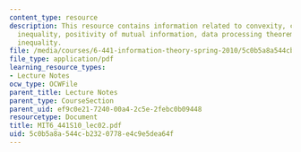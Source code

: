 ```yaml
---
content_type: resource
description: This resource contains information related to convexity, concavity, jensen's
  inequality, positivity of mutual information, data processing theorem and fano's
  inequality.
file: /media/courses/6-441-information-theory-spring-2010/5c0b5a8a544cb2320778e4c9e5dea64f_MIT6_441S10_lec02.pdf
file_type: application/pdf
learning_resource_types:
- Lecture Notes
ocw_type: OCWFile
parent_title: Lecture Notes
parent_type: CourseSection
parent_uid: ef9c0e21-7240-00a4-2c5e-2febc0b09448
resourcetype: Document
title: MIT6_441S10_lec02.pdf
uid: 5c0b5a8a-544c-b232-0778-e4c9e5dea64f
---
```

